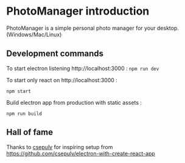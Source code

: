 # PhotoManager introduction

PhotoManager is a simple personal photo manager for your desktop. (Windows/Mac/Linux)

## Development commands

To start electron listening http://localhost:3000 :
```npm run dev```

To start only react on http://localhost:3000 :

```npm start```

Build electron app from production with static assets :

```npm run build```

## Hall of fame

Thanks to [csepulv](https://github.com/csepulv) for inspiring setup from https://github.com/csepulv/electron-with-create-react-app
